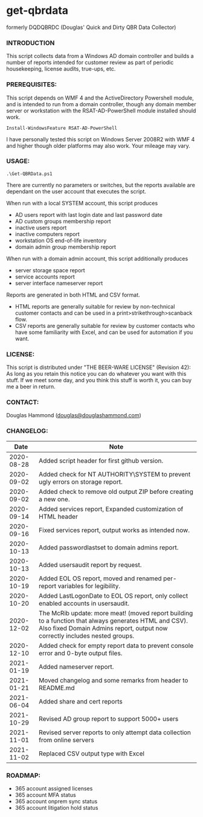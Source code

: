 # get-qbrdata
formerly DQDQBRDC (Douglas' Quick and Dirty QBR Data Collector)

### INTRODUCTION
This script collects data from a Windows AD domain controller and builds a number of reports intended for customer review as part of periodic housekeeping, license audits, true-ups, etc.

### PREREQUISITES:
This script depends on WMF 4 and the ActiveDirectory Powershell module,  and is intended to run from a domain controller, though any domain member server or workstation with the RSAT-AD-PowerShell module installed should work.
```
Install-WindowsFeature RSAT-AD-PowerShell
```

I have personally tested this script on Windows Server 2008R2 with WMF 4 and higher though older platforms may also work. Your mileage may vary.

### USAGE:

```
.\Get-QBRData.ps1
```

There are currently no parameters or switches, but the reports available are dependant on the user account that executes the script.

When run with a local SYSTEM account, this script produces
- AD users report with last login date and last password date
- AD custom groups membership report
- inactive users report
- inactive computers report
- workstation OS end-of-life inventory
- domain admin group membership report

When run with a domain admin account, this script additionally produces
- server storage space report 
- service accounts report
- server interface nameserver report

Reports are generated in both HTML and CSV format.
- HTML reports are generally suitable for review by non-technical customer contacts and can be used in a print>strikethrough>scanback flow.
- CSV reports are generally suitable for review by customer contacts who have some familiarity with Excel, and can be used for automation if you want.

### LICENSE:
This script is distributed under "THE BEER-WARE LICENSE" (Revision 42):
As long as you retain this notice you can do whatever you want with this stuff.
If we meet some day, and you think this stuff is worth it, you can buy me a beer in return.

### CONTACT:
Douglas Hammond (douglas@douglashammond.com)

### CHANGELOG:
| Date | Note |
| --- | --- |
| 2020-08-28 | Added script header for first github version.|
| 2020-09-02 | Added check for NT AUTHORITY\SYSTEM to prevent ugly errors on storage report.|
| 2020-09-02 | Added check to remove old output ZIP before creating a new one. |
| 2020-09-14 | Added services report, Expanded customization of HTML header |
| 2020-09-16 | Fixed services report, output works as intended now. |
| 2020-10-13 | Added passwordlastset to domain admins report. |
| 2020-10-13 | Added usersaudit report by request. |
| 2020-10-19 | Added EOL OS report, moved and renamed per-report variables for legibility. |
| 2020-10-20 | Added LastLogonDate to EOL OS report, only collect enabled accounts in usersaudit. |
| 2020-12-02 | The McRib update: more meat! (moved report building to a function that always generates HTML and CSV). Also fixed Domain Admins report, output now correctly includes nested groups. |
| 2020-12-10 | Added check for empty report data to prevent console error and 0-byte output files. |
| 2021-01-19 | Added nameserver report.|
| 2021-01-21 | Moved changelog and some remarks from header to README.md |
| 2021-06-04 | Added share and cert reports |
| 2021-10-29 | Revised AD group report to support 5000+ users |
| 2021-11-01 | Revised server reports to only attempt data collection from online servers |
| 2021-11-02 | Replaced CSV output type with Excel |

### ROADMAP:
- 365 account assigned licenses
- 365 account MFA status
- 365 account onprem sync status
- 365 account litigation hold status
